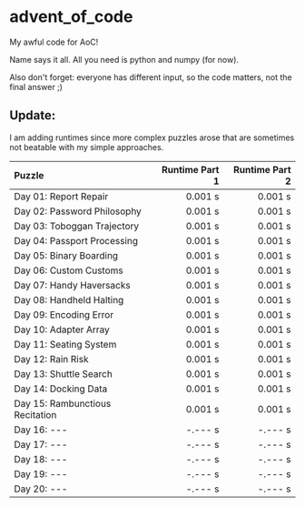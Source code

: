 # advent_of_code
My awful code for AoC!

Name says it all. All you need is python and numpy (for now).

Also don't forget: everyone has different input, so the code matters, not the final answer ;)

## Update:

I am adding runtimes since more complex puzzles arose that are sometimes not beatable with my simple approaches.

| Puzzle | Runtime Part 1 | Runtime Part 2 |
| :--- | ---: | ---: |
| Day 01: Report Repair | 0.001 s | 0.001 s|
| Day 02: Password Philosophy | 0.001 s | 0.001 s|
| Day 03: Toboggan Trajectory | 0.001 s | 0.001 s|
| Day 04: Passport Processing | 0.001 s | 0.001 s|
| Day 05: Binary Boarding | 0.001 s | 0.001 s|
| Day 06: Custom Customs | 0.001 s | 0.001 s|
| Day 07: Handy Haversacks | 0.001 s | 0.001 s|
| Day 08: Handheld Halting | 0.001 s | 0.001 s|
| Day 09: Encoding Error | 0.001 s | 0.001 s|
| Day 10: Adapter Array | 0.001 s | 0.001 s|
| Day 11: Seating System | 0.001 s | 0.001 s|
| Day 12: Rain Risk | 0.001 s | 0.001 s|
| Day 13: Shuttle Search | 0.001 s | 0.001 s|
| Day 14: Docking Data | 0.001 s | 0.001 s|
| Day 15: Rambunctious Recitation | 0.001 s | 0.001 s|
| Day 16: --- | -.--- s | -.--- s|
| Day 17: --- | -.--- s | -.--- s|
| Day 18: --- | -.--- s | -.--- s|
| Day 19: --- | -.--- s | -.--- s|
| Day 20: --- | -.--- s | -.--- s|
